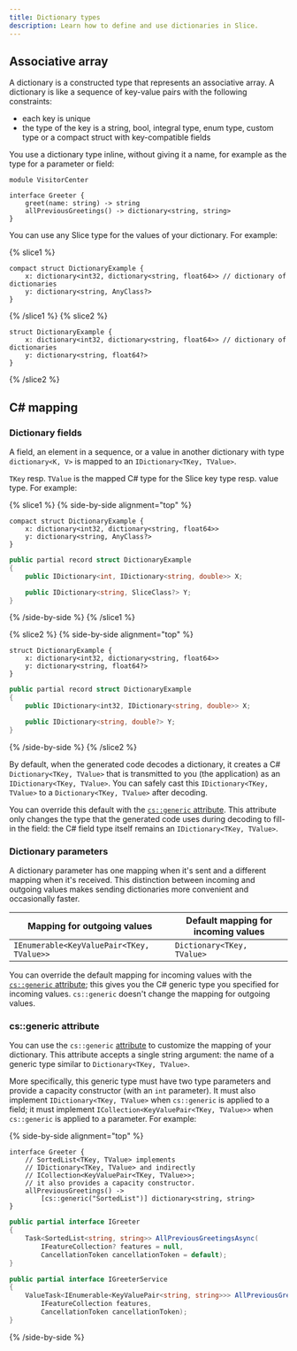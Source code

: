 ```yaml
---
title: Dictionary types
description: Learn how to define and use dictionaries in Slice.
---
```


## Associative array

A dictionary is a constructed type that represents an associative array. A dictionary is like a sequence of key-value
pairs with the following constraints:
- each key is unique
- the type of the key is a string, bool, integral type, enum type, custom type or a compact struct with key-compatible
fields

You use a dictionary type inline, without giving it a name, for example as the type for a parameter or field:

```slice {% addEncoding=true %}
module VisitorCenter

interface Greeter {
    greet(name: string) -> string
    allPreviousGreetings() -> dictionary<string, string>
}
```

You can use any Slice type for the values of your dictionary. For example:

{% slice1 %}
```slice
compact struct DictionaryExample {
    x: dictionary<int32, dictionary<string, float64>> // dictionary of dictionaries
    y: dictionary<string, AnyClass?>
}
```
{% /slice1 %}
{% slice2 %}
```slice
struct DictionaryExample {
    x: dictionary<int32, dictionary<string, float64>> // dictionary of dictionaries
    y: dictionary<string, float64?>
}
```
{% /slice2 %}

## C# mapping

### Dictionary fields

A field, an element in a sequence, or a value in another dictionary with type `dictionary<K, V>` is mapped to an
`IDictionary<TKey, TValue>`.

`TKey` resp. `TValue` is the mapped C# type for the Slice key type resp. value type. For example:

{% slice1 %}
{% side-by-side alignment="top" %}
```slice
compact struct DictionaryExample {
    x: dictionary<int32, dictionary<string, float64>>
    y: dictionary<string, AnyClass?>
}
```

```csharp
public partial record struct DictionaryExample
{
    public IDictionary<int, IDictionary<string, double>> X;

    public IDictionary<string, SliceClass?> Y;
}
```
{% /side-by-side %}
{% /slice1 %}

{% slice2 %}
{% side-by-side alignment="top" %}
```slice
struct DictionaryExample {
    x: dictionary<int32, dictionary<string, float64>>
    y: dictionary<string, float64?>
}
```

```csharp
public partial record struct DictionaryExample
{
    public IDictionary<int32, IDictionary<string, double>> X;

    public IDictionary<string, double?> Y;
}
```
{% /side-by-side %}
{% /slice2 %}

By default, when the generated code decodes a dictionary, it creates a C# `Dictionary<TKey, TValue>` that is transmitted
to you (the application) as an `IDictionary<TKey, TValue>`. You can safely cast this `IDictionary<TKey, TValue>` to a
`Dictionary<TKey, TValue>` after decoding.

You can override this default with the [`cs::generic` attribute](#cs::generic-attribute). This attribute only changes
the type that the generated code uses during decoding to fill-in the field: the C# field type itself remains an
`IDictionary<TKey, TValue>`.

### Dictionary parameters

A dictionary parameter has one mapping when it's sent and a different mapping when it's received. This distinction
between incoming and outgoing values makes sending dictionaries more convenient and occasionally faster.

| Mapping for outgoing values               | Default mapping for incoming values |
|-------------------------------------------|-------------------------------------|
| `IEnumerable<KeyValuePair<TKey, TValue>>` | `Dictionary<TKey, TValue>`          |

You can override the default mapping for incoming values with the [`cs::generic` attribute](#cs::generic-attribute);
this gives you the C# generic type you specified for incoming values. `cs::generic` doesn't change the mapping for
outgoing values.

### cs::generic attribute

You can use the `cs::generic` [attribute](attributes) to customize the mapping of your dictionary. This attribute
accepts a single string argument: the name of a generic type similar to `Dictionary<TKey, TValue>`.

More specifically, this generic type must have two type parameters and provide a capacity constructor (with an `int`
parameter). It must also implement `IDictionary<TKey, TValue>` when `cs::generic` is applied to a field; it must
implement `ICollection<KeyValuePair<TKey, TValue>>` when `cs::generic` is applied to a parameter. For example:

{% side-by-side alignment="top" %}
```slice
interface Greeter {
    // SortedList<TKey, TValue> implements
    // IDictionary<TKey, TValue> and indirectly
    // ICollection<KeyValuePair<TKey, TValue>>;
    // it also provides a capacity constructor.
    allPreviousGreetings() ->
        [cs::generic("SortedList")] dictionary<string, string>
}
```

```csharp
public partial interface IGreeter
{
    Task<SortedList<string, string>> AllPreviousGreetingsAsync(
        IFeatureCollection? features = null,
        CancellationToken cancellationToken = default);
}

public partial interface IGreeterService
{
    ValueTask<IEnumerable<KeyValuePair<string, string>>> AllPreviousGreetingsAsync(
        IFeatureCollection features,
        CancellationToken cancellationToken);
}
```
{% /side-by-side %}
